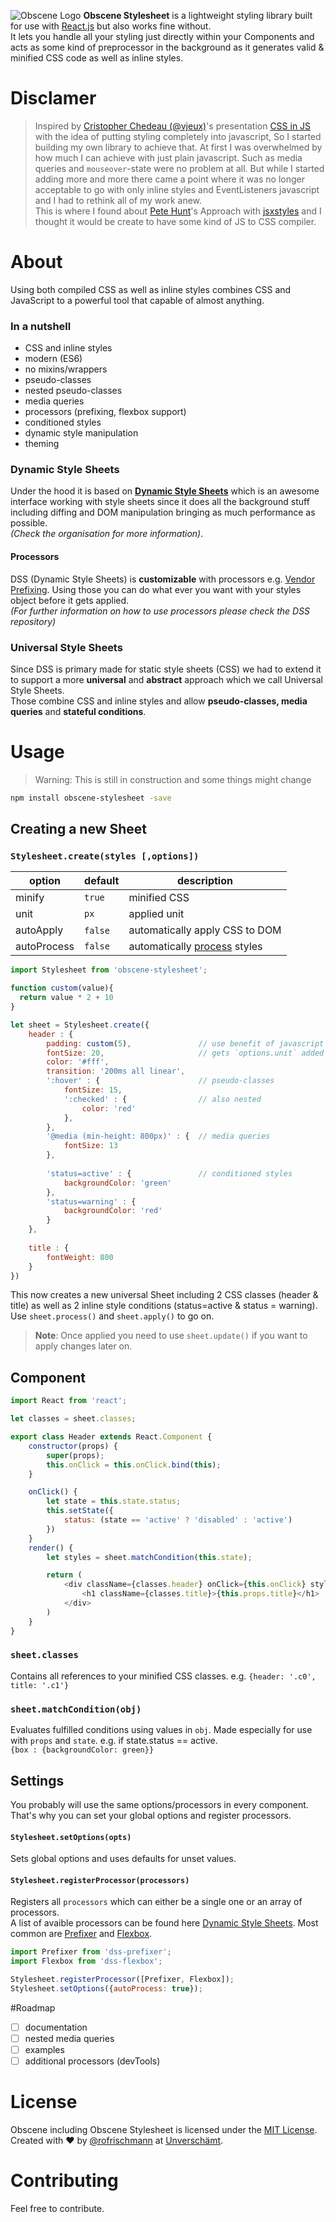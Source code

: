 ![Obscene Logo](https://raw.githubusercontent.com/obscene/obscene.github.io/master/res/obscene.png)
**Obscene Stylesheet** is a lightweight styling library built for use with [React.js](https://facebook.github.io/react/) but also works fine without.       
It lets you handle all your styling just directly within your Components and acts as some kind of preprocessor in the background as it generates valid & minified CSS code as well as inline styles.

# Disclamer
> Inspired by [Cristopher Chedeau (@vjeux)](https://twitter.com/vjeux)'s presentation [CSS in JS](https://speakerdeck.com/vjeux/react-css-in-js) with the idea of putting styling completely into javascript, So I started building my own library to achieve that. At first I was overwhelmed by how much I can achieve with just plain javascript. Such as media queries and `mouseover`-state were no problem at all. But while I started adding more and more there came a point where it was no longer acceptable to go with only inline styles and EventListeners javascript and I had to rethink all of my work anew.    
This is where I found about [Pete Hunt](https://twitter.com/floydophone)'s Approach with [jsxstyles](https://github.com/petehunt/jsxstyle) and I thought it would be create to have some kind of JS to CSS compiler.    

# About
Using both compiled CSS as well as inline styles combines CSS and JavaScript to a powerful tool that capable of almost anything.  

### In a nutshell
* CSS and inline styles
* modern (ES6)
* no mixins/wrappers
* pseudo-classes
* nested pseudo-classes
* media queries
* processors (prefixing, flexbox support)
* conditioned styles
* dynamic style manipulation
* theming


### Dynamic Style Sheets 
Under the hood it is based on **[Dynamic Style Sheets](https://github.com/dynamicstylesheets)** which is an awesome interface working with style sheets since it does all the background stuff including diffing and DOM manipulation bringing as much performance as possible.     
*(Check the organisation for more information)*.
     
#### Processors
DSS (Dynamic Style Sheets) is **customizable** with processors e.g. [Vendor Prefixing](https://github.com/dynamicstylesheets/DSS-Prefixer). Using those you can do what ever you want with your styles object before it gets applied.     
*(For further information on how to use processors please check the DSS repository)*

### Universal Style Sheets
Since DSS is primary made for static style sheets (CSS) we had to extend it to support a more **universal** and **abstract** approach which we call Universal Style Sheets.    
Those combine CSS and inline styles and allow **pseudo-classes, media queries** and **stateful conditions**. 

# Usage
> Warning: This is still in construction and some things might change 
 
```sh
npm install obscene-stylesheet -save
```


## Creating a new Sheet
### `Stylesheet.create(styles [,options])`

| option      | default    | description                                |
|-------------|------------|---------------------------------------------|
| minify      | `true`     | minified CSS                                |
| unit        | `px`       | applied unit                                |
| autoApply   | `false`    | automatically apply CSS to DOM              |
| autoProcess | `false`    | automatically [process](#processors) styles |

```javascript
import Stylesheet from 'obscene-stylesheet';

function custom(value){
  return value * 2 + 10
}

let sheet = Stylesheet.create({
	header : {
		padding: custom(5),               // use benefit of javascript
		fontSize: 20,                     // gets `options.unit` added 
    	color: '#fff',
    	transition: '200ms all linear',
		':hover' : {                      // pseudo-classes
			fontSize: 15,
      		':checked' : {                // also nested
  				color: 'red'
			},
    	},
    	'@media (min-height: 800px)' : {  // media queries
    		fontSize: 13
    	},
    
    	'status=active' : {               // conditioned styles
      		backgroundColor: 'green'
    	},
    	'status=warning' : {
    		backgroundColor: 'red'
    	}
	},
  
	title : {
		fontWeight: 800
	}
})
```
This now creates a new universal Sheet including 2 CSS classes (header & title) as well as 2 inline style conditions (status=active & status = warning).    
Use `sheet.process()` and `sheet.apply()` to go on.
> **Note**: Once applied you need to use `sheet.update()` if you want to apply changes later on.

## Component
```javascript
import React from 'react';

let classes = sheet.classes;

export class Header extends React.Component {
	constructor(props) {
		super(props);
		this.onClick = this.onClick.bind(this);
	}

	onClick() {
		let state = this.state.status;
		this.setState({
			status: (state == 'active' ? 'disabled' : 'active')
		})
	}
	render() {
		let styles = sheet.matchCondition(this.state);

		return (
			<div className={classes.header} onClick={this.onClick} style={styles.header}>
				<h1 className={classes.title}>{this.props.title}</h1>
			</div>
		)
	}
}
```

### `sheet.classes`
Contains all references to your minified CSS classes. 
e.g. `{header: '.c0', title: '.c1'}`


### `sheet.matchCondition(obj)`
Evaluates fulfilled conditions using values in `obj`. Made especially for use with `props` and `state`. 
e.g. if state.status == active.    
 `{box : {backgroundColor: green}}`

## Settings
You probably will use the same options/processors in every component. That's why you can set your global options and register processors.

#### `Stylesheet.setOptions(opts)`
Sets global options and uses defaults for unset values.

#### `Stylesheet.registerProcessor(processors)`
Registers all `processors` which can either be a single one or an array of processors.    
A list of avaible processors can be found here [Dynamic Style Sheets](https://github.com/dynamicstylesheets).
Most common are [Prefixer](https://github.com/dynamicstylesheets/DSS-Prefixer) and [Flexbox](https://github.com/dynamicstylesheets/DSS-Flexbox).

```javascript
import Prefixer from 'dss-prefixer';
import Flexbox from 'dss-flexbox';

Stylesheet.registerProcessor([Prefixer, Flexbox]);
Stylesheet.setOptions({autoProcess: true});
```

#Roadmap
- [ ] documentation
- [ ] nested media queries
- [ ] examples
- [ ] additional processors (devTools)

# License
Obscene including Obscene Stylesheet is licensed under the [MIT License](http://opensource.org/licenses/MIT).    
Created with &hearts; by [@rofrischmann](http://rofrischmann.de) at [Unverschämt](http://unverschaemt.net).

# Contributing
Feel free to contribute.
